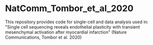 # NatComm_Tombor_et_al_2020
This repository provides code for single-cell and data analysis used in: "Single cell sequencing reveals endothelial plasticity with transient mesenchymal activation after myocardial infarction" (Nature Communications, Tombor et al. 2020) 
